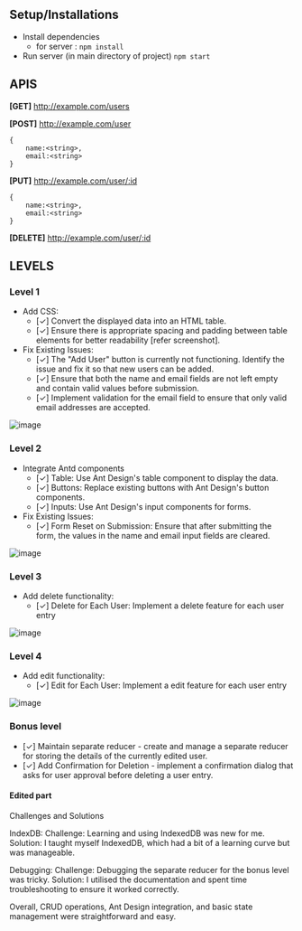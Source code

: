 ## Setup/Installations

- Install dependencies
  - for server : `npm install`
- Run server (in main directory of project) `npm start`

## APIS

**[GET]** http://example.com/users

**[POST]** http://example.com/user

```
{
    name:<string>,
    email:<string>
}
```

**[PUT]** http://example.com/user/:id

```
{
    name:<string>,
    email:<string>
}
```

**[DELETE]** http://example.com/user/:id

## LEVELS

### Level 1

- Add CSS:
  - [✓] Convert the displayed data into an HTML table.
  - [✓] Ensure there is appropriate spacing and padding between table elements for better readability [refer screenshot].
- Fix Existing Issues:
  - [✓] The "Add User" button is currently not functioning. Identify the issue and fix it so that new users can be added.
  - [✓] Ensure that both the name and email fields are not left empty and contain valid values before submission.
  - [✓] Implement validation for the email field to ensure that only valid email addresses are accepted.

![image](https://github.com/impressai/frontend_task/assets/28563570/27ae4e34-0ccb-488f-9215-e95842322b97)

### Level 2

- Integrate Antd components
  - [✓] Table: Use Ant Design's table component to display the data.
  - [✓] Buttons: Replace existing buttons with Ant Design's button components.
  - [✓] Inputs: Use Ant Design's input components for forms.
- Fix Existing Issues:
  - [✓] Form Reset on Submission: Ensure that after submitting the form, the values in the name and email input fields are cleared.

![image](https://github.com/impressai/frontend_task/assets/28563570/65eda298-0f5b-4923-bbcc-45f7caf1b758)

### Level 3

- Add delete functionality:
  - [✓] Delete for Each User: Implement a delete feature for each user entry

![image](https://github.com/impressai/frontend_task/assets/28563570/c3da4f55-6e89-47cc-bbde-35e3c20f80f6)

### Level 4

- Add edit functionality:
  - [✓] Edit for Each User: Implement a edit feature for each user entry

![image](https://github.com/impressai/frontend_task/assets/28563570/67fd80fc-c022-41b3-8f01-de11de046379)

### Bonus level

- [✓] Maintain separate reducer - create and manage a separate reducer for storing the details of the currently edited user.
- [✓] Add Confirmation for Deletion - implement a confirmation dialog that asks for user approval before deleting a user entry.

#### Edited part

Challenges and Solutions

IndexDB:
Challenge: Learning and using IndexedDB was new for me.
Solution: I taught myself IndexedDB, which had a bit of a learning curve but was manageable.

Debugging:
Challenge: Debugging the separate reducer for the bonus level was tricky.
Solution: I utilised the documentation and spent time troubleshooting to ensure it worked correctly.

Overall, CRUD operations, Ant Design integration, and basic state management were straightforward and easy.

